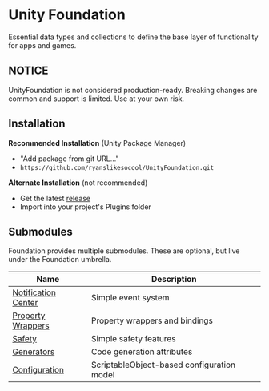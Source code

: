 # Unity Foundation
Essential data types and collections to define the base layer of functionality for apps and games.

## NOTICE
UnityFoundation is not considered production-ready.  Breaking changes are common and support is limited.  Use at your own risk.

## Installation
**Recommended Installation** (Unity Package Manager)
- "Add package from git URL..."
- `https://github.com/ryanslikesocool/UnityFoundation.git`

**Alternate Installation** (not recommended)
- Get the latest [release](https://github.com/ryanslikesocool/UnityFoundation/releases)
- Import into your project's Plugins folder

## Submodules
Foundation provides multiple submodules.  These are optional, but live under the Foundation umbrella.

| Name | Description |
| - | - |
| [Notification Center](https://github.com/ryanslikesocool/UnityFoundation-NotificationCenter) | Simple event system |
| [Property Wrappers](https://github.com/ryanslikesocool/UnityFoundation-PropertyWrappers) | Property wrappers and bindings |
| [Safety](https://github.com/ryanslikesocool/UnityFoundation-Safety) | Simple safety features |
| [Generators](https://github.com/ryanslikesocool/UnityFoundation-Generators) | Code generation attributes |
| [Configuration](https://github.com/ryanslikesocool/UnityFoundation-Configuration) | ScriptableObject-based configuration model |
